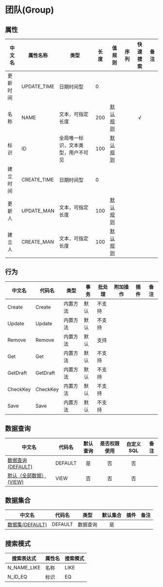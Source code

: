 # 团队(Group)  <!-- {docsify-ignore-all} -->



## 属性
|    中文名 | 属性名称           | 类型     | 长度     |值规则   |  序列     | 快速搜索     |  备注  |
| --------   |------------| -----  | -----  | ----- | -----  | :---:   |  -------- |
|更新时间|UPDATE_TIME|日期时间型|0|||||
|名称|NAME|文本，可指定长度|200|[默认规则](module/Base/Group/value_rule/Name#default)||√||
|标识|ID|全局唯一标识，文本类型，用户不可见|100|[默认规则](module/Base/Group/value_rule/Id#default)||||
|建立时间|CREATE_TIME|日期时间型|0|||||
|更新人|UPDATE_MAN|文本，可指定长度|100|[默认规则](module/Base/Group/value_rule/Update_man#default)||||
|建立人|CREATE_MAN|文本，可指定长度|100|[默认规则](module/Base/Group/value_rule/Create_man#default)||||


## 行为
| 中文名    | 代码名    | 类型    | 事务   | 批处理   | 附加操作  | 插件    |  备注  |
| -------- |---------- |----------- |------------|----------|---------| ----- | ----- |
|Create|Create|内置方法|默认|不支持||||
|Update|Update|内置方法|默认|不支持||||
|Remove|Remove|内置方法|默认|支持||||
|Get|Get|内置方法|默认|不支持||||
|GetDraft|GetDraft|内置方法|默认|不支持||||
|CheckKey|CheckKey|内置方法|默认|不支持||||
|Save|Save|内置方法|默认|不支持||||




## 数据查询
| 中文名    | 代码名    | 默认查询 | 是否权限使用 | 自定义SQL |  备注|
| --------  | --------   | :---:  | :---:  | :---:  |----- |
|[数据查询(DEFAULT)](module/Base/Group/query/Default)|DEFAULT|是|否 |否 ||
|[默认（全部数据）(VIEW)](module/Base/Group/query/View)|VIEW|否|否 |否 ||


## 数据集合
| 中文名  | 代码名  | 类型 | 默认集合 |   插件|   备注|
| --------  | --------   | --------   | :---:   | ----- |----- |
|[数据集(DEFAULT)](module/Base/Group/dataset/Default)|DEFAULT|数据查询|是|||




## 搜索模式
|   搜索表达式   |    属性名    |    搜索模式        |
| -------- |------------|------------|
|N_NAME_LIKE|名称|LIKE|
|N_ID_EQ|标识|EQ|




